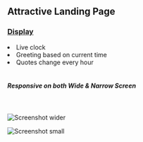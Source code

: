 <h2> Attractive Landing Page </h2>

<h3><u>Display</u></h3>
<li>Live clock</li>
<li>Greeting based on current time</li>
<li>Quotes change every hour</li>
<br>
<h5>Responsive on both Wide & Narrow Screen</h5>
<br>

![Screenshot wider](https://user-images.githubusercontent.com/50754357/140196085-59fa1bfc-df3d-4154-a708-4991ba15e4aa.png)

![Screenshot small](https://user-images.githubusercontent.com/50754357/140195791-53fab33d-cdad-4220-8fdb-0137bec1e55c.png)
